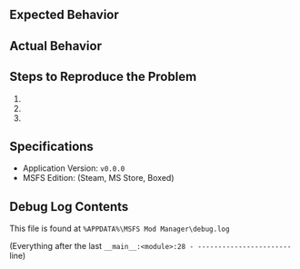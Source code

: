 ## Expected Behavior


## Actual Behavior


## Steps to Reproduce the Problem

  1.
  2.
  3.

## Specifications

  - Application Version: `v0.0.0`
  - MSFS Edition: (Steam, MS Store, Boxed)

## Debug Log Contents

This file is found at `%APPDATA%\MSFS Mod Manager\debug.log`

(Everything after the last `__main__:<module>:28 - -----------------------` line)
